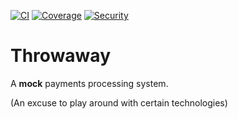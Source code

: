 [![CI](https://github.com/CathalMullan/throwaway/actions/workflows/ci.yml/badge.svg)](https://github.com/CathalMullan/throwaway/actions/workflows/ci.yml)
[![Coverage](https://github.com/CathalMullan/throwaway/actions/workflows/coverage.yml/badge.svg)](https://github.com/CathalMullan/throwaway/actions/workflows/coverage.yml)
[![Security](https://github.com/CathalMullan/throwaway/actions/workflows/security.yml/badge.svg)](https://github.com/CathalMullan/throwaway/actions/workflows/security.yml)

# Throwaway
A **mock** payments processing system.

(An excuse to play around with certain technologies)

